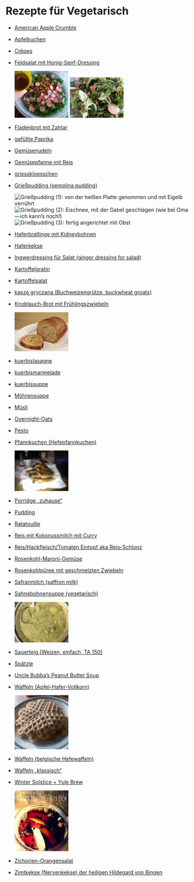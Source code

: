 Rezepte für Vegetarisch
=====================

* [American Apple Crumble](American-Apple-Crumble.md)
* [Apfelkuchen](Apfelkuchen.txt)
* [Crêpes](Crepes.md)
* [Feldsalat mit Honig-Senf-Dressing](Feldsalat.txt)

  <img src="../../pics/Feldsalat.1.jpg" width="30%" alt="Feldsalat (1): Salat vor Zugabe des Dressings (das war zu wenig, ich mußte noch etwas Dressing nachmachen)" title="Feldsalat (1):&#10;Salat vor Zugabe des Dressings&#10;(das war zu wenig, ich mußte noch&#10;etwas Dressing nachmachen)" />
  <img src="../../pics/Feldsalat.2.jpg" width="30%" alt="Feldsalat (2): Salat mit Dressing vermischt" title="Feldsalat (2):&#10;Salat mit Dressing vermischt" />
* [Fladenbrot mit Zahtar](Fladenbrot-mit-Zahtar.txt)
* [gefüllte Paprika](gefuellte_paprika.md)
* [Gemüsenudeln](Gemuesenudeln.md)
* [Gemüsepfanne mit Reis](Gemüsepfanne+Reis.md)
* [griesskloesschen](griesskloesschen.md)
* [Grießpudding (semolina pudding)](Grießpudding.txt)

  <img src="../../pics/Grie%C3%9Fpudding.1.jpg" width="30%" alt="Grießpudding (1): von der heißen Platte genommen und mit Eigelb verrührt" title="Grießpudding (1):&#10;von der heißen Platte genommen und mit Eigelb verrührt" />
  <img src="../../pics/Grie%C3%9Fpudding.2.jpg" width="30%" alt="Grießpudding (2): Eischnee, mit der Gabel geschlagen (wie bei Oma — ich kann’s noch!)" title="Grießpudding (2):&#10;Eischnee, mit der Gabel geschlagen&#10;(wie bei Oma — ich kann’s noch!)" />
  <img src="../../pics/Grie%C3%9Fpudding.3.jpg" width="30%" alt="Grießpudding (3): fertig angerichtet mit Obst" title="Grießpudding (3):&#10;fertig angerichtet mit Obst" />
* [Haferbratlinge mit Kidneybohnen](Haferbratlinge.txt)
* [Haferkekse](Haferkekse.txt)
* [Ingwerdressing für Salat (ginger dressing for salad)](Ingwerdressing.txt)
* [Kartoffelgratin](Kartoffelgratin.md)
* [Kartoffelsalat](Kartoffelsalat.md)
* [kaszę gryczaną (Buchweizengrütze, buckwheat groats)](kaszę_gryczaną.txt)
* [Knoblauch-Brot mit Frühlingszwiebeln](Knoblauchbrot.txt)

  <img src="../../pics/Knoblauchbrot.jpg" width="30%" alt="Knoblauchbrot" title="Knoblauchbrot" />
* [kuerbislasagne](kuerbislasagne.md)
* [kuerbismarmelade](kuerbismarmelade.md)
* [kuerbissuppe](kuerbissuppe.md)
* [Möhrensuppe](Moehrensuppe.md)
* [Müsli](muesli.md)
* [Overnight-Oats](Overnight-Oats.txt)
* [Pesto](pesto.md)
* [Pfannkuchen (Hefepfannkuchen)](Pfannkuchen.htm)

  <img src="../../pics/Pfannkuchen.jpg" width="30%" alt="Pfannkuchen: Pannekōche, eßbereit" title="Pfannkuchen:&#10;Pannekōche, eßbereit" />
* [Porridge „zuhause“](Porridge.txt)
* [Pudding](pudding.md)
* [Ratatouille](Ratatouille.txt)
* [Reis mit Kokonussmilch mit Curry](reis_kokosnussmilch_curry.md)
* [Reis/Hackfleisch/Tomaten Eintopf aka Reis-Schlonz](reis_hackfleisch_tomaten_eintopf.md)
* [Rosenkohl-Maroni-Gemüse](Rosenkohlmaroni.txt)
* [Rosenkohlpüree mit geschmelzten Zwiebeln](Rosenkohlpüree.txt)
* [Safranmilch (saffron milk)](Safranmilch.txt)
* [Sahnebohnensuppe (vegetarisch)](Sahnebohnensuppe.txt)

  <img src="../../pics/Sahnebohnensuppe.jpg" width="30%" alt="Sahnebohnensuppe" title="Sahnebohnensuppe" />
* [Sauerteig (Weizen, einfach, TA 150)](Sauerteig.txt)
* [Spätzle](Spaetzle.md)
* [Uncle Bubba’s Peanut Butter Soup](groundnut_stew.txt)
* [Waffeln (Apfel-Hafer-Vollkorn)](Waffeln_Apfel-Hafer-Vollkorn.md)

  <img src="../../pics/Waffeln_Apfel-Hafer-Vollkorn.jpg" width="30%" alt="Waffeln_Apfel-Hafer-Vollkorn" title="Waffeln_Apfel-Hafer-Vollkorn" />
* [Waffeln (belgische Hefewaffeln)](hefewaffeln.md)
* [Waffeln „klassisch“](waffeln.md)
* [Winter Solstice + Yule Brew](Solstice+Yule_Brew.txt)

  <img src="../../pics/Solstice%2BYule_Brew.jpg" width="30%" alt="Solstice+Yule_Brew" title="Solstice+Yule_Brew" />
* [Zichorien-Orangensalat](Zichorien-Orangensalat.txt)
* [Zimtkekse (Nervenkekse) der heiligen Hildegard von Bingen](Zimtkekse.txt)
